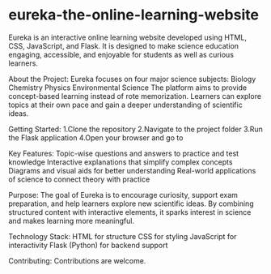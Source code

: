 # eureka-the-online-learning-website
Eureka is an interactive online learning website developed using HTML, CSS, JavaScript, and Flask.
It is designed to make science education engaging, accessible, and enjoyable for students as well as curious learners.

About the Project:
Eureka focuses on four major science subjects:
Biology
Chemistry
Physics
Environmental Science
The platform aims to provide concept-based learning instead of rote memorization. Learners can explore topics at their own pace and gain a deeper understanding of scientific ideas.

Getting Started:
1.Clone the repository
2.Navigate to the project folder
3.Run the Flask application
4.Open your browser and go to

Key Features:
Topic-wise questions and answers to practice and test knowledge
Interactive explanations that simplify complex concepts
Diagrams and visual aids for better understanding
Real-world applications of science to connect theory with practice

Purpose:
The goal of Eureka is to encourage curiosity, support exam preparation, and help learners explore new scientific ideas. By combining structured content with interactive elements, it sparks interest in science and makes learning more meaningful.

Technology Stack:
HTML for structure
CSS for styling
JavaScript for interactivity
Flask (Python) for backend support

Contributing:
Contributions are welcome.
